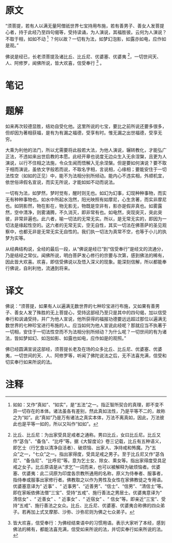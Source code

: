 # 原文
“须菩提，若有人以满无量阿僧祇世界七宝持用布施，若有善男子、善女人发菩提心者，持于此经乃至四句偈等，受持读诵，为人演说，其福胜彼。云何为人演说？不取于相，如如不动 [^1] ？何以故？一切有为法，如梦幻泡影，如露亦如电，应作如是观。”

佛说是经已，长老须菩提及诸比丘、比丘尼、优婆塞、优婆夷 [^2]，一切世间天、人、阿修罗，闻佛所说，皆大欢喜，信受奉行 [^3] 。
# 笔记

# 题解
如来再次较德显胜，结劝自受化他。这里所说的七宝，要比之前所说还要多很多，但却因为著相获福，是有为有漏之福德，受享有时。惟无漏之出世福德，受享无穷。

大乘为利他的法门，所以尤需要将此般若大法，为他人演说，辗转教化，才能弘广正法，不违如来出世启教的本愿。此经开章也说度无边众生入无余涅槃，且更为人演说，以行不住相之法施，令众生闻而悟解入无余涅槃。但是要如何演说？要不取于相而演说，虽依文字般若而说，不取名字相，言说相，心缘相；要能安住于一切法性空（如如的正见）中，能不为法相分别所倾动。能内心不违实相，外顺机宜，依世俗谛假名宣说，而实无所说，才能如如不动而说法。

一切有为法，如梦然，梦时觉有，醒时则无也。如幻为幻事，幻现种种事物，而实无有种种事物也。如水中所起水泡然，阳光映照有如摩尼，心生贪著，而实非摩尼也。如阴影然，物在影在，物无影无，物既是空非有，影亦是假非真也。如雾露然，空中清净，则雾涌腾，不久消灭，即非常有也。如电然，突现突灭，突此突彼，非常非遍也。此六者，喻一切法的无常无实。所以，是无常无实的，即因为一切法是缘起性空的。这六者的无常无实，空无自性，其实一切法在佛菩萨的圣见观察中，也都无非是无常无实无自性的。我们执一切法为真常不空，也等于小儿的执梦为实等。

从经典结构说，全经的最后一段，从“佛说是经已”到“信受奉行”是经文的流通分，乃是结经之常仪。闻佛所说，明白菩萨发心修行的宗要与次第，感到佛法的稀有，因此皆大欢喜。欢喜，即信受佛说以及悟入深义的现象。能深刻信解，所以都能奉行佛说，自利利他，流通到将来。
# 译文
佛说：“须菩提，如果有人以遍满无数世界的七种珍宝进行布施，又如果有善男子、善女人发了殊胜的无上菩提心，受持这部经乃至只是其中的四句偈，加以信受奉行和讽诵受持，并广为他人宣说，他所获得的福报功德要远远超过那位以遍满无数世界的七种珍宝进行布施的人。应当如何为他人宣说此经呢？那就应当不执著于一切相，安住于一切法性空而不为法相分别所倾动？为什么呢？一切世间的有为诸法，皆如梦如幻、如泡如影、如露也如电，应作如是的观照。”

佛已经圆满宣说这部经，须菩提长老及在场的众多比丘、比丘尼、优婆塞、优婆夷，一切世间的天、人、阿修罗等，听闻了佛陀说法之后，无不法喜充满，信受和切实奉行如来所说的法。
# 注释

[^1]: 如如：又作“真如”、“如实”，是“五法”之一。指正智所契合的真理，即不变不异一切存在的本体。诸法虽各有差别，然此真如法性，乃是平等不二的，故称之为“如”。此“真如”乃是万有诸法之真实本体，万法不离真如，因此，万法彼此也是平等一如的，所以又叫作“如如”。
[^2]: 比丘、比丘尼：为出家受具足戒者之通称。男曰比丘，女曰比丘尼。比丘又作“苾刍”、“备刍”、“比呼”等。据《大智度论》卷三记载，比丘有五种语义，即乞士（行乞食以清净自活者）、破烦恼、出家人、净持戒和怖魔。乃“五众”之一，“七众”之一。指出家得度，受具足戒之男子。至于比丘尼又作“苾刍尼”、“备刍尼”、“比呼尼”等。意为乞士女、除女、熏女等。指出家得度受具足戒之女子。比丘原语是从“求乞”一词而来，也可以被解释为破烦恼者。优婆塞、优婆夷：此二词原为印度各宗教所通用的名称，原义为侍奉者、服事者，指侍奉或服事出家修行者。佛教取之以作为男性及女性在家佛教徒之专用语。优婆塞意译为“ 近事” 、“ 近事男”、“近善男”、“信士”、“信男”、“清信士”等。即在家皈依佛法僧“三宝”、受持“五戒”、施行善法之男居士。优婆夷意译为“ 清信女” 、“ 近善女” 、“ 近事女” 、“ 近宿女” 、“ 信女”等。即亲近“三宝”、受持“五戒”、施行善法之女众。比丘、比丘尼、优婆塞、优婆夷合称佛的四众弟子。若再加上式叉摩那、沙弥、沙弥尼则为佛之七众弟子。
[^3]: 皆大欢喜，信受奉行：为佛经结束语中的习惯用语。表示大家听了本经，感到佛法的稀有，都能法喜充满，信受如来所说的法，并切实奉行如来所说的法。